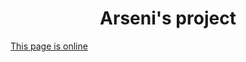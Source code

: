 <h1 align="center">Arseni's project</h1>
<a href="https://hashlemon.github.io/" target="_blank">This page is online</a>
